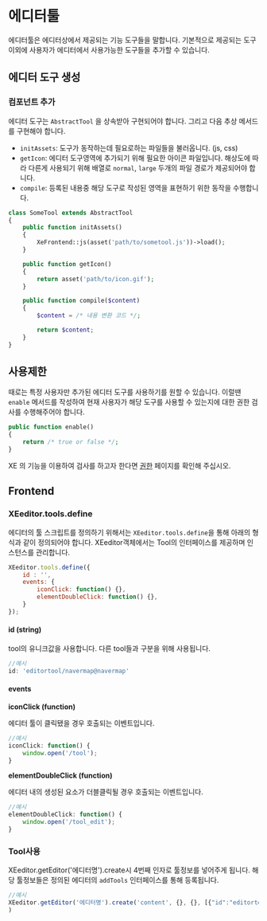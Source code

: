 # 에디터툴

에디터툴은 에디터상에서 제공되는 기능 도구들을 말합니다. 기본적으로 제공되는 도구 이외에 사용자가 에디터에서 사용가능한 도구들을 추가할 수 있습니다.

## 에디터 도구 생성

### 컴포넌트 추가

에디터 도구는 `AbstractTool` 을 상속받아 구현되어야 합니다. 그리고 다음 추상 메서드를 구현해야 합니다.

* `initAssets`: 도구가 동작하는데 필요로하는 파일들을 불러옵니다. \(js, css\)
* `getIcon`: 에디터 도구영역에 추가되기 위해 필요한 아이콘 파일입니다. 해상도에 따라 다른게 사용되기 위해 배열로 `normal`, `large` 두개의 파일 경로가 제공되어야 합니다.
* `compile`: 등록된 내용중 해당 도구로 작성된 영역을 표현하기 위한 동작을 수행합니다.

```php
class SomeTool extends AbstractTool
{
    public function initAssets()
    {
        XeFrontend::js(asset('path/to/sometool.js'))->load();
    }

    public function getIcon()
    {
        return asset('path/to/icon.gif');
    }

    public function compile($content)
    {
        $content = /* 내용 변환 코드 */;

        return $content;
    }
}
```

## 사용제한

때로는 특정 사용자만 추가된 에디터 도구를 사용하기를 원할 수 있습니다. 이럴땐 `enable` 메서드를 작성하여 현재 사용자가 해당 도구를 사용할 수 있는지에 대한 권한 검사를 수행해주어야 합니다.

```php
public function enable()
{
    return /* true or false */;
}
```

XE 의 기능을 이용하여 검사를 하고자 한다면 [권한](https://github.com/xpressengine/xpressengine-manual/tree/c7478cb51aab4433d992bac673751500bc61d523/service-permission.md) 페이지를 확인해 주십시오.

## Frontend

### XEeditor.tools.define

에디터의 툴 스크립트를 정의하기 위해서는 `XEeditor.tools.define`을 통해 아래의 형식과 같이 정의되어야 합니다. XEeditor객체에서는 Tool의 인터페이스를 제공하며 인스턴스를 관리합니다.

```javascript
XEeditor.tools.define({
    id : '',
    events: {
        iconClick: function() {},
        elementDoubleClick: function() {},
    }
});
```

#### id \(string\)

tool의 유니크값을 사용합니다. 다른 tool들과 구분을 위해 사용됩니다.

```javascript
//예시
id: 'editortool/navermap@navermap'
```

#### events

**iconClick \(function\)**

에디터 툴이 클릭됐을 경우 호출되는 이벤트입니다.

```javascript
//예시
iconClick: function() {
    window.open('/tool');
}
```

**elementDoubleClick \(function\)**

에디터 내의 생성된 요소가 더블클릭될 경우 호출되는 이벤트입니다.

```javascript
//예시
elementDoubleClick: function() {
    window.open('/tool_edit');
}
```

### Tool사용

XEeditor.getEditor\('에디터명'\).create시 4번째 인자로 툴정보를 넣어주게 됩니다. 해당 툴정보들은 정의된 에디터의 `addTools` 인터페이스를 통해 등록됩니다.

```javascript
//예시
XEeditor.getEditor('에디터명').create('content', {}, {}, [{"id":"editortool\/navermap@navermap","icon":"http:\/\/domain\/plugins\/template_tool\/assets\/icon.gif","options":[],"enable":true}]
)
```

